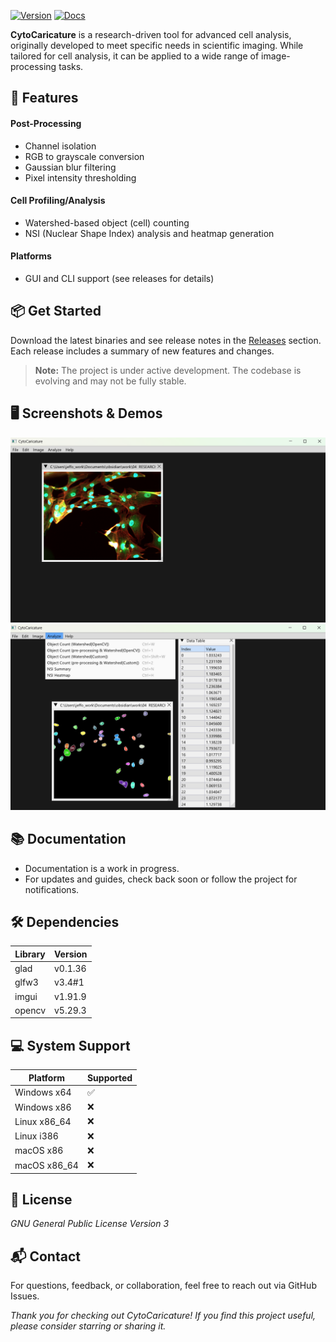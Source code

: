 
[![Version](https://img.shields.io/badge/version-2.0.1-green.svg)](https://github.com/jeffock/cyto_caricature/releases)
[![Docs](https://img.shields.io/badge/documentation-WIP-orange.svg)]()

**CytoCaricature** is a research-driven tool for advanced cell analysis, originally developed to meet specific needs in scientific imaging. While tailored for cell analysis, it can be applied to a wide range of image-processing tasks.

## 🚀 Features

#### Post-Processing
- Channel isolation
- RGB to grayscale conversion
- Gaussian blur filtering
- Pixel intensity thresholding

#### Cell Profiling/Analysis
- Watershed-based object (cell) counting
- NSI (Nuclear Shape Index) analysis and heatmap generation

#### Platforms
- GUI and CLI support (see releases for details)

## 📦 Get Started

Download the latest binaries and see release notes in the [Releases](https://github.com/jeffock/cyto_caricature/releases) section. Each release includes a summary of new features and changes.

> **Note:** The project is under active development. The codebase is evolving and may not be fully stable.

## 🖥️ Screenshots & Demos

![Raw image](images/demo_ss_2.png)
![NSI Analysis](images/demo_ss_1.png)

## 📚 Documentation

- Documentation is a work in progress.
- For updates and guides, check back soon or follow the project for notifications.

## 🛠️ Dependencies

| Library     | Version         |
|-------------|----------------|
| glad        | v0.1.36        |
| glfw3       | v3.4#1         |
| imgui       | v1.91.9        |
| opencv      | v5.29.3        |

## 💻 System Support

| Platform      | Supported |
|---------------|-----------|
| Windows x64   | ✅        |
| Windows x86   | ❌        |
| Linux x86_64  | ❌        |
| Linux i386    | ❌        |
| macOS x86     | ❌        |
| macOS x86_64  | ❌        |

## 📄 License

*GNU General Public License Version 3*

## 📬 Contact

For questions, feedback, or collaboration, feel free to reach out via GitHub Issues.

*Thank you for checking out CytoCaricature! If you find this project useful, please consider starring or sharing it.*
